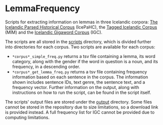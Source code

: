 # LemmaFrequency

Scripts for extracting information on lemmas in three Icelandic corpora: [The Icelandic Parsed Historical Corpus](https://clarin.is/en/resources/icepahc/) (IcePaHC), the [Tagged Icelandic Corpus](https://clarin.is/en/resources/mim/) (MÍM) and the [Icelandic Gigaword Corpus](http://igc.arnastofnun.is) (IGC).

The scripts are all stored in the [scripts](https://github.com/thorunna/LemmaFrequency/tree/main/scripts) directory, which is divided further into directories for each corpus. Two scripts are available for each corpus:

- `*corpus*_simple_freq.py` returns a tsv file containing a lemma, its word category, along with the gender if the word in question is a noun, and its frequency, in a descending order.
- `*corpus*_get_lemma_freq.py` returns a tsv file containing frequency information based on each sentence in the corpus. The information shown includes sentence IDs, text genre, the sentence text, and a frequency vector. Further information on the output, along with instructions on how to run the script, can be found in the script itself.

The scripts' output files are stored under the [output](https://github.com/thorunna/LemmaFrequency/tree/main/output) directory. Some files cannot be stored in the repository due to size limitations, so a download link is provided instead. A full frequency list for IGC cannot be provided due to computing limitations.
